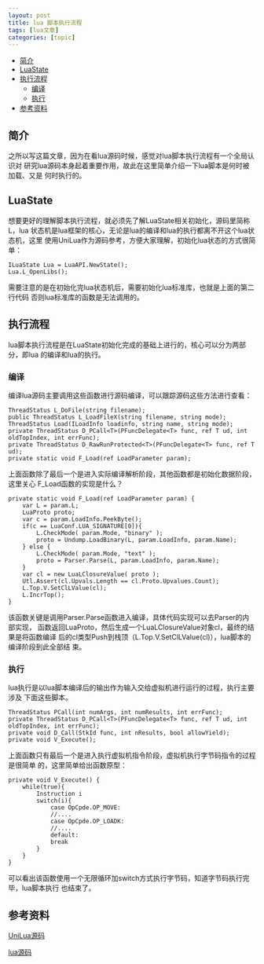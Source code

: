 ```yaml
---
layout: post
title: lua 脚本执行流程 
tags: [lua文章]
categories: [topic]
---
```

<ul id="markdown-toc">
  <li><a href="#简介" id="markdown-toc-简介">简介</a></li>
  <li><a href="#luastate" id="markdown-toc-luastate">LuaState</a></li>
  <li><a href="#执行流程" id="markdown-toc-执行流程">执行流程</a>    <ul>
      <li><a href="#编译" id="markdown-toc-编译">编译</a></li>
      <li><a href="#执行" id="markdown-toc-执行">执行</a></li>
    </ul>
  </li>
  <li><a href="#参考资料" id="markdown-toc-参考资料">参考资料</a></li>
</ul>

<h2 id="简介">简介</h2>

<p>之所以写这篇文章，因为在看lua源码时候，感觉对lua脚本执行流程有一个全局认识对
研究lua源码本身起着重要作用，故此在这里简单介绍一下lua脚本是何时被加载、又是
何时执行的。</p>

<h2 id="luastate">LuaState</h2>

<p>想要更好的理解脚本执行流程，就必须先了解LuaState相关初始化，源码里简称L，lua
状态机是lua框架的核心，无论是lua的编译和lua的执行都离不开这个lua状态机，这里
使用UniLua作为源码参考，方便大家理解，初始化lua状态的方式很简单：</p>

<div class="highlighter-rouge"><div class="highlight"><pre class="highlight"><code>ILuaState Lua = LuaAPI.NewState();
Lua.L_OpenLibs();
</code></pre></div></div>

<p>需要注意的是在初始化完lua状态机后，需要初始化lua标准库，也就是上面的第二行代码
否则lua标准库的函数是无法调用的。</p>

<h2 id="执行流程">执行流程</h2>

<p>lua脚本执行流程是在LuaState初始化完成的基础上进行的，核心可以分为两部分，即lua
的编译和lua的执行。</p>

<h3 id="编译">编译</h3>

<p>编译lua源码主要调用这些函数进行源码编译，可以跟踪源码这些方法进行查看：</p>

<div class="highlighter-rouge"><div class="highlight"><pre class="highlight"><code>ThreadStatus L_DoFile(string filename);
public ThreadStatus L_LoadFileX(string filename, string mode);
ThreadStatus Load(ILoadInfo loadinfo, string name, string mode);
private ThreadStatus D_PCall&lt;T&gt;(PFuncDelegate&lt;T&gt; func, ref T ud, int oldTopIndex, int errFunc);
private ThreadStatus D_RawRunProtected&lt;T&gt;(PFuncDelegate&lt;T&gt; func, ref T ud);
private static void F_Load(ref LoadParameter param);
</code></pre></div></div>

<p>上面函数除了最后一个是进入实际编译解析阶段，其他函数都是初始化数据阶段，这里关心
F_Load函数的实现是什么？</p>

<div class="highlighter-rouge"><div class="highlight"><pre class="highlight"><code>private static void F_Load(ref LoadParameter param) {
	var L = param.L;
	LuaProto proto;
	var c = param.LoadInfo.PeekByte();
	if(c == LuaConf.LUA_SIGNATURE[0]){
		L.CheckMode( param.Mode, &#34;binary&#34; );
		proto = Undump.LoadBinary(L, param.LoadInfo, param.Name);
	} else {
		L.CheckMode( param.Mode, &#34;text&#34; );
		proto = Parser.Parse(L, param.LoadInfo, param.Name);
	}
	var cl = new LuaLClosureValue( proto );
	Utl.Assert(cl.Upvals.Length == cl.Proto.Upvalues.Count);
	L.Top.V.SetClLValue(cl);
	L.IncrTop();
}
</code></pre></div></div>

<p>该函数关键是调用Parser.Parse函数进入编译，具体代码实现可以去Parser的内部实现，
函数返回LuaProto，然后生成一个LuaLClosureValue对象cl，最终的结果是将函数编译
后的cl类型Push到栈顶（L.Top.V.SetClLValue(cl)），lua脚本的编译阶段到此全部结
束。</p>

<h3 id="执行">执行</h3>

<p>lua执行是以lua脚本编译后的输出作为输入交给虚拟机进行运行的过程，执行主要涉及
下面这些脚本。</p>

<div class="highlighter-rouge"><div class="highlight"><pre class="highlight"><code>ThreadStatus PCall(int numArgs, int numResults, int errFunc);
private ThreadStatus D_PCall&lt;T&gt;(PFuncDelegate&lt;T&gt; func, ref T ud, int oldTopIndex, int errFunc);
private void D_Call(StkId func, int nResults, bool allowYield);
private void V_Execute();
</code></pre></div></div>

<p>上面函数只有最后一个是进入执行虚拟机指令阶段，虚拟机执行字节码指令的过程是很简单
的，这里简单给出函数原型：</p>

<div class="highlighter-rouge"><div class="highlight"><pre class="highlight"><code>private void V_Execute() {
	while(true){
		Instruction i
		switch(i){
			case OpCpde.OP_MOVE:
			//....
			case OpCpde.OP_LOADK:
			//....
			default:
			break
		}
	}
}
</code></pre></div></div>

<p>可以看出该函数使用一个无限循环加switch方式执行字节码，知道字节码执行完毕，lua脚本执行
也结束了。</p>

<h2 id="参考资料">参考资料</h2>

<p><a href="https://github.com/xebecnan/UniLua">UniLua源码</a></p>

<p><a href="https://github.com/lua/lua">lua源码</a></p>